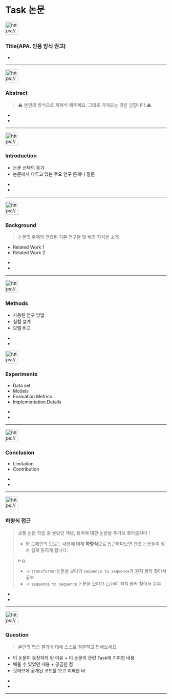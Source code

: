 # Task 논문

<aside>
<img src="https://www.notion.so/icons/hexagon_green.svg" alt="https://www.notion.so/icons/hexagon_green.svg" width="40px" />

### **Title(APA. 인용 방식 권고)**

</aside>

- 

---

<aside>
<img src="https://www.notion.so/icons/hexagon_green.svg" alt="https://www.notion.so/icons/hexagon_green.svg" width="40px" />

### **Abstract**

> ⚠️ 본인의 방식으로 재해석 해주세요. 그대로 가져오는 것은 금합니다.⚠️
> 
</aside>

- 
- 

---

<aside>
<img src="https://www.notion.so/icons/hexagon-one-sixth_green.svg" alt="https://www.notion.so/icons/hexagon-one-sixth_green.svg" width="40px" />

### **Introduction**

- 논문 선택의 동기
- 논문에서 다루고 있는 주요 연구 문제나 질문
</aside>

- 
- 

---

<aside>
<img src="https://www.notion.so/icons/hexagon-two-sixths_green.svg" alt="https://www.notion.so/icons/hexagon-two-sixths_green.svg" width="40px" />

### **Background**

> 논문의 주제와 관련된 기존 연구들 및 배경 지식을 소개
> 
- Related Work 1
- Related Work 2
</aside>

- 
- 

---

<aside>
<img src="https://www.notion.so/icons/hexagon-three-sixths_green.svg" alt="https://www.notion.so/icons/hexagon-three-sixths_green.svg" width="40px" />

### **Methods**

- 사용된 연구 방법
- 실험 설계
- 모델 비교
</aside>

- 
- 

[](https://www.notion.so)

<aside>
<img src="https://www.notion.so/icons/hexagon-four-sixths_green.svg" alt="https://www.notion.so/icons/hexagon-four-sixths_green.svg" width="40px" />

### **Experiments**

- Data set
- Models
- Evaluation Metrics
- Implementation Details
</aside>

- 
- 

---

<aside>
<img src="https://www.notion.so/icons/hexagon-five-sixths_green.svg" alt="https://www.notion.so/icons/hexagon-five-sixths_green.svg" width="40px" />

### **Conclusion**

- Limitation
- Contribution
</aside>

- 
- 

---

<aside>
<img src="https://www.notion.so/icons/hexagon-alternate_green.svg" alt="https://www.notion.so/icons/hexagon-alternate_green.svg" width="40px" />

### **하향식 접근**

> 공통 논문 학습 중 몰랐던 개념, 용어에 대한 논문을 추가로 찾아봅시다 !
> 
> - 한 도메인의 모르는 내용에 대해 **하향식**으로 접근하다보면 관련 논문들이 점차 쉽게 읽히게 됩니다.

> e.g.
> 
> - → `transformer`논문을 보다가 `sequence to sequence`가 뭔지 몰라 찾아서 공부
> - → `sequence to sequence` 논문을 보다가 `LSTM`이 뭔지 몰라 찾아서 공부
</aside>

- 
- 

---

<aside>
<img src="https://www.notion.so/icons/thought-dialogue_green.svg" alt="https://www.notion.so/icons/thought-dialogue_green.svg" width="40px" />

### **Question**

> 본인의 학습 결과에 대해 스스로 질문하고 답해보세요.
> 
- 이 논문이 등장하게 된 이유 + 이 논문이 관련 Task에 기여한 내용
- 배울 수 있었던 내용 + 궁금한 점
- 깃허브에 공개된 코드를 보고 이해한 바
</aside>

- 
- 

---
